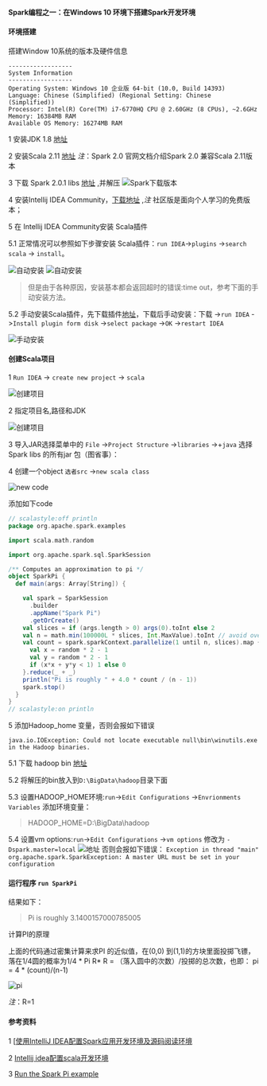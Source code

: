 #### Spark编程之一：在Windows 10 环境下搭建Spark开发环境

#### 环境搭建

搭建Window 10系统的版本及硬件信息

```
------------------
System Information
------------------
Operating System: Windows 10 企业版 64-bit (10.0, Build 14393) 
Language: Chinese (Simplified) (Regional Setting: Chinese (Simplified))
Processor: Intel(R) Core(TM) i7-6770HQ CPU @ 2.60GHz (8 CPUs), ~2.6GHz
Memory: 16384MB RAM
Available OS Memory: 16274MB RAM
```

1 安装JDK 1.8 [地址](http://www.oracle.com/technetwork/java/javase/downloads/jdk8-downloads-2133151.html)

2 安装Scala 2.11 [地址](http://www.scala-lang.org/download/2.11.8.html)
  *注*：Spark 2.0 官网文档介绍Spark 2.0 兼容Scala 2.11版本
  
3 下载 Spark 2.0.1 libs [地址](http://spark.apache.org/downloads.html) ,并解压
  ![Spark下载版本](https://raw.githubusercontent.com/huangbaixun/imgs/master/2.1.1.png)
  
4 安装Intellij IDEA Community，[下载地址](https://www.jetbrains.com/idea/download/download-thanks.html?platform=windows&code=IIC) ,*注* 社区版是面向个人学习的免费版本；

5 在 Intellij IDEA Community安装 Scala插件

5.1 正常情况可以参照如下步骤安装 Scala插件：`run IDEA`->`plugins` ->`search scala` -> `install`。

![自动安装](https://raw.githubusercontent.com/huangbaixun/imgs/master/2.1.2.png)
![自动安装](https://raw.githubusercontent.com/huangbaixun/imgs/master/2.1.3.png)

> 但是由于各种原因，安装基本都会返回超时的错误:time out，参考下面的手动安装方法。

5.2 手动安装Scala插件，先下载插件[地址](http://plugins.jetbrains.com/files/1347/27110/scala-intellij-bin-2016.2.1.zip)，下载后手动安装：下载 ->`run IDEA` ->`Install plugin form disk` ->`select package` ->`OK` ->`restart IDEA`

 ![手动安装](https://raw.githubusercontent.com/huangbaixun/imgs/master/2.1.4.png)

#### 创建Scala项目

1 `Run IDEA` -> `create new project` -> `scala`

 ![创建项目](https://raw.githubusercontent.com/huangbaixun/imgs/master/2.1.5.png)

2 指定项目名,路径和JDK

 ![创建项目](https://raw.githubusercontent.com/huangbaixun/imgs/master/2.1.6.png)

3 导入JAR选择菜单中的 `File` ->`Project Structure` ->`libraries` ->+`java` 选择Spark libs 的所有jar 包（图省事）：

4 创建一个object `选者src` ->`new scala class` 

![new code](https://raw.githubusercontent.com/huangbaixun/imgs/master/2.1.9.png)

添加如下code 
```scala
// scalastyle:off println
package org.apache.spark.examples

import scala.math.random

import org.apache.spark.sql.SparkSession

/** Computes an approximation to pi */
object SparkPi {
  def main(args: Array[String]) {

    val spark = SparkSession
      .builder
      .appName("Spark Pi")
      .getOrCreate()
    val slices = if (args.length > 0) args(0).toInt else 2
    val n = math.min(100000L * slices, Int.MaxValue).toInt // avoid overflow
    val count = spark.sparkContext.parallelize(1 until n, slices).map { i =>
      val x = random * 2 - 1
      val y = random * 2 - 1
      if (x*x + y*y < 1) 1 else 0
    }.reduce(_ + _)
    println("Pi is roughly " + 4.0 * count / (n - 1))
    spark.stop()
  }
}
// scalastyle:on println
```

5 添加Hadoop_home 变量，否则会报如下错误

`java.io.IOException: Could not locate executable null\bin\winutils.exe in the Hadoop binaries.`

5.1 下载 hadoop bin [地址](https://github.com/srccodes/hadoop-common-2.2.0-bin/archive/master.zip)

5.2 将解压的bin放入到`D:\BigData\hadoop`目录下面

5.3 设置HADOOP_HOME环境:`run`->`Edit Configurations` ->`Envrionments Variables` 添加环境变量：
> HADOOP_HOME=D:\BigData\hadoop

5.4 设置vm options:`run`->`Edit Configurations` ->`vm options` 修改为
 `-Dspark.master=local`
![地址](https://raw.githubusercontent.com/huangbaixun/imgs/master/2.1.8.png)
否则会报如下错误：
`Exception in thread "main" org.apache.spark.SparkException: A master URL must be set in your configuration`


####  运行程序 `run SparkPi`

结果如下：

>Pi is roughly 3.1400157000785005

计算PI的原理

上面的代码通过密集计算来求PI 的近似值，在(0,0) 到(1,1)的方块里面投掷飞镖，落在1/4圆的概率为1/4 * Pi R* R  = （落入圆中的次数）/投掷的总次数，也即： pi = 4 * (count)/(n-1)

![pi](https://raw.githubusercontent.com/huangbaixun/imgs/master/unit-circle.png)

*注*：R=1

#### 参考资料

1 [[使用IntelliJ IDEA配置Spark应用开发环境及源码阅读环境](http://blog.tomgou.xyz/shi-yong-intellij-ideapei-zhi-sparkying-yong-kai-fa-huan-jing-ji-yuan-ma-yue-du-huan-jing.html)


2 [Intellij idea配置scala开发环境](http://blog.csdn.net/dream_an/article/details/51935354)

3 [Run the Spark Pi example](https://docs.hortonworks.com/HDPDocuments/HDP2/HDP-2.3.0/bk_spark-quickstart/content/run_spark_pi.html)
